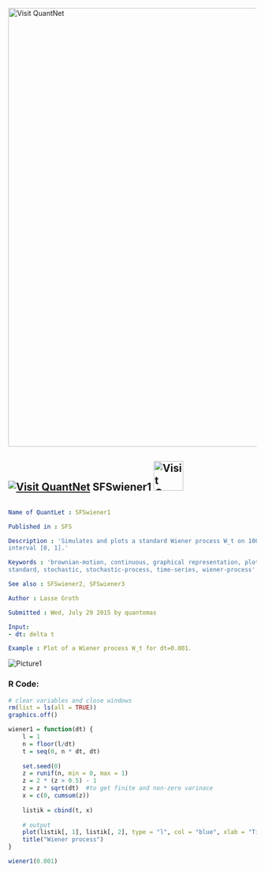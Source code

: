 
[<img src="https://github.com/QuantLet/Styleguide-and-FAQ/blob/master/pictures/banner.png" width="888" alt="Visit QuantNet">](http://quantlet.de/)

## [<img src="https://github.com/QuantLet/Styleguide-and-FAQ/blob/master/pictures/qloqo.png" alt="Visit QuantNet">](http://quantlet.de/) **SFSwiener1** [<img src="https://github.com/QuantLet/Styleguide-and-FAQ/blob/master/pictures/QN2.png" width="60" alt="Visit QuantNet 2.0">](http://quantlet.de/)

```yaml

Name of QuantLet : SFSwiener1

Published in : SFS

Description : 'Simulates and plots a standard Wiener process W_t on 1000 equidistant points in
interval [0, 1].'

Keywords : 'brownian-motion, continuous, graphical representation, plot, process, simulation,
standard, stochastic, stochastic-process, time-series, wiener-process'

See also : SFSwiener2, SFSwiener3

Author : Lasse Groth

Submitted : Wed, July 29 2015 by quantomas

Input: 
- dt: delta t

Example : Plot of a Wiener process W_t for dt=0.001.

```

![Picture1](SFSwiener1-1.png)


### R Code:
```r
# clear variables and close windows
rm(list = ls(all = TRUE))
graphics.off()

wiener1 = function(dt) {
    l = 1
    n = floor(l/dt)
    t = seq(0, n * dt, dt)
    
    set.seed(0)
    z = runif(n, min = 0, max = 1)
    z = 2 * (z > 0.5) - 1
    z = z * sqrt(dt)  #to get finite and non-zero varinace
    x = c(0, cumsum(z))
    
    listik = cbind(t, x)
    
    # output
    plot(listik[, 1], listik[, 2], type = "l", col = "blue", xlab = "Time", ylab = "Values of process X_t")
    title("Wiener process")
}

wiener1(0.001) 

```
